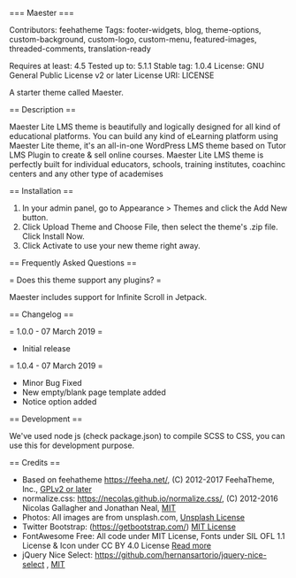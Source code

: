 === Maester ===

Contributors: feehatheme
Tags: footer-widgets, blog, theme-options, custom-background, custom-logo, custom-menu, featured-images, threaded-comments, translation-ready

Requires at least: 4.5
Tested up to: 5.1.1
Stable tag: 1.0.4
License: GNU General Public License v2 or later
License URI: LICENSE

A starter theme called Maester.

== Description ==

Maester Lite LMS theme is beautifully and logically designed for all kind of educational platforms. You can build any kind of eLearning platform using Maester Lite theme, it's an all-in-one WordPress LMS theme based on Tutor LMS Plugin to create & sell online courses. Maester Lite LMS theme is perfectly built for individual educators, schools, training institutes, coachinc centers and any other type of academises

== Installation ==

1. In your admin panel, go to Appearance > Themes and click the Add New button.
2. Click Upload Theme and Choose File, then select the theme's .zip file. Click Install Now.
3. Click Activate to use your new theme right away.

== Frequently Asked Questions ==

= Does this theme support any plugins? =

Maester includes support for Infinite Scroll in Jetpack.

== Changelog ==

= 1.0.0 - 07 March 2019 =
* Initial release

= 1.0.4 - 07 March 2019 =
* Minor Bug Fixed
* New empty/blank page template added
* Notice option added


== Development ==

We've used node js (check package.json) to compile SCSS to CSS, you can use this for development purpose.

== Credits ==

* Based on feehatheme https://feeha.net/, (C) 2012-2017 FeehaTheme, Inc., [GPLv2 or later](https://www.gnu.org/licenses/gpl-2.0.html)
* normalize.css: https://necolas.github.io/normalize.css/, (C) 2012-2016 Nicolas Gallagher and Jonathan Neal, [MIT](https://opensource.org/licenses/MIT)
* Photos: All images are from unsplash.com, [Unsplash License](https://unsplash.com/license)
* Twitter Bootstrap: (https://getbootstrap.com/) [MIT License](https://opensource.org/licenses/MIT)
* FontAwesome Free: All code under MIT License, Fonts under SIL OFL 1.1 License & Icon under CC BY 4.0 License [Read more](https://fontawesome.com/license/free)
* jQuery Nice Select: https://github.com/hernansartorio/jquery-nice-select , [MIT](https://opensource.org/licenses/MIT)
